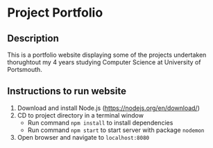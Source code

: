# Project Portfolio

## Description
This is a portfolio website displaying some of the projects undertaken thorughtout my 4 years studying Computer Science at University of Portsmouth.

## Instructions to run website
1. Download and install Node.js (https://nodejs.org/en/download/)
2. CD to project directory in a terminal window
    * Run command `npm install` to install dependencies
    * Run command `npm start` to start server with package `nodemon`
4. Open browser and navigate to `localhost:8080`